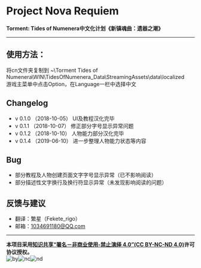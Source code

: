 # Project Nova Requiem
**Torment: Tides of Numenera中文化计划《新镇魂曲：遗器之潮》**
***

## 使用方法：

将cn文件夹复制到
~\Torment Tides of Numenera\WIN\TidesOfNumenera_Data\StreamingAssets\data\localized  
游戏主菜单中点击Option，在Language一栏中选择中文

## Changelog
* v 0.1.0 （2018-10-05）
UI及教程汉化完毕
* v 0.1.1 （2018-10-07）
修正部分字号显示异常问题
* v 0.1.2 （2018-10-10）
人物能力部分汉化完毕
* v 0.1.4 （2019-06-10）
进一步整理人物能力状态等内容




## Bug
* 部分教程及人物创建页面文字字号显示异常（已不影响阅读）
* 部分描述性文字换行及换行符显示异常（未发现影响阅读的问题）

## 反馈与建议
* 翻译：繁星（Fekete_rigo）
* 邮箱：1034691180@QQ.com

***
**本项目采用[知识共享“署名－非商业使用-禁止演绎 4.0”(CC BY-NC-ND 4.0)](https://creativecommons.org/licenses/by-nc-nd/4.0/)许可协议授权。**  
![by](https://creativecommons.org/icons/by/standard.gif)![nc](https://creativecommons.org/icons/nc/standard.gif)![nd](https://creativecommons.org/icons/sa/standard.gif)
